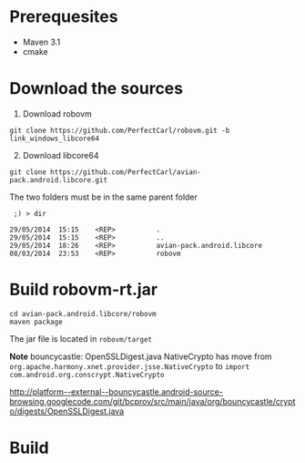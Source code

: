 # Prerequesites 

 - Maven 3.1
 - cmake 

# Download the sources
1. Download robovm 
````
git clone https://github.com/PerfectCarl/robovm.git -b link_windows_libcore64
````

2. Download libcore64
````
git clone https://github.com/PerfectCarl/avian-pack.android.libcore.git
````

The two folders must be in the same parent folder 
````
 ;) > dir

29/05/2014  15:15    <REP>          .
29/05/2014  15:15    <REP>          ..
29/05/2014  18:26    <REP>          avian-pack.android.libcore
08/03/2014  23:53    <REP>          robovm
````

# Build robovm-rt.jar

````
cd avian-pack.android.libcore/robovm 
maven package
````
The jar file is located in `robovm/target`

**Note** 
bouncycastle: OpenSSLDigest.java NativeCrypto has move from `org.apache.harmony.xnet.provider.jsse.NativeCrypto` to `import com.android.org.conscrypt.NativeCrypto` 

http://platform--external--bouncycastle.android-source-browsing.googlecode.com/git/bcprov/src/main/java/org/bouncycastle/crypto/digests/OpenSSLDigest.java

# Build
